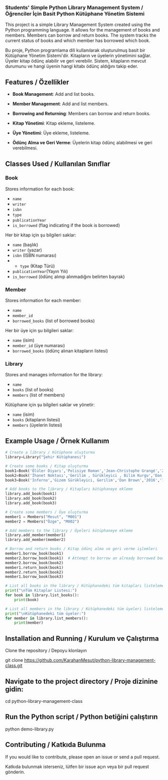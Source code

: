 ### Students' Simple Python Library Management System / Öğrenciler İçin Basit Python Kütüphane Yönetim Sistemi

This project is a simple Library Management System created using the Python programming language. It allows for the management of books and members. Members can borrow and return books. The system tracks the current status of books and which member has borrowed which book.

Bu proje, Python programlama dili kullanılarak oluşturulmuş basit bir Kütüphane Yönetim Sistemi'dir. Kitapların ve üyelerin yönetimini sağlar. Üyeler kitap ödünç alabilir ve geri verebilir. Sistem, kitapların mevcut durumunu ve hangi üyenin hangi kitabı ödünç aldığını takip eder.

## Features / Özellikler

- **Book Management**: Add and list books.
- **Member Management**: Add and list members.
- **Borrowing and Returning**: Members can borrow and return books.

- **Kitap Yönetimi**: Kitap ekleme, listeleme.
- **Üye Yönetimi**: Üye ekleme, listeleme.
- **Ödünç Alma ve Geri Verme**: Üyelerin kitap ödünç alabilmesi ve geri verebilmesi.

## Classes Used / Kullanılan Sınıflar

### Book
Stores information for each book:
- `name`
- `writer`
- `isbn`
- `type`
- `publicationYear`
- `is_borrowed` (flag indicating if the book is borrowed)

Her bir kitap için şu bilgileri saklar:
- `name` (başlık)
- `writer` (yazar)
- `isbn` (ISBN numarası)
- - `type` (Kitap Türü)
- `publicationYear`(Yayın Yılı)
- `is_borrowed` (ödünç alınıp alınmadığını belirten bayrak)

### Member
Stores information for each member:
- `name`
- `member_id`
- `borrowed_books` (list of borrowed books)

Her bir üye için şu bilgileri saklar:
- `name` (isim)
- `member_id` (üye numarası)
- `borrowed_books` (ödünç alınan kitapların listesi)

### Library
Stores and manages information for the library:
- `name`
- `books` (list of books)
- `members` (list of members)

Kütüphane için şu bilgileri saklar ve yönetir:
- `name` (isim)
- `books` (kitapların listesi)
- `members` (üyelerin listesi)

## Example Usage / Örnek Kullanım

```python
# Create a library / Kütüphane oluşturma
library=Library("Şehir Kütüphanesi")

# Create some books / Kitap oluşturma
book1=Book('Ölüler Diyarı','Polisiye Roman','Jean-Christophe Grangé','2018','123456789')
book2=Book('İhanet Noktası','Gerilim , Sürükleyici , Bilim Kurgu','Dan Brown','2001','123456789')
book3=Book('Inferno','Gizem Sürükleyici, Gerilim','Dan Brown','2016','123456789')

# Add books to the library / Kitapları kütüphaneye ekleme
library.add_book(book1)
library.add_book(book2)
library.add_book(book3)

# Create some members / Üye oluşturma
member1 = Members("Mesut", "M001")
member2 = Members("Özge", "M002")

# Add members to the library / Üyeleri kütüphaneye ekleme
library.add_member(member1)
library.add_member(member2)

# Borrow and return books / Kitap ödünç alma ve geri verme işlemleri
member1.borrow_book(book1)
member2.borrow_book(book1)  # Attempt to borrow an already borrowed book / Zaten ödünç alınmış kitabı ödünç almaya çalışmak
member2.borrow_book(book2)
member1.return_book(book1)
member2.return_book(book2)
member1.borrow_book(book3)

# List all books in the library / Kütüphanedeki tüm kitapları listeleme
print("\nTüm Kitaplar Listesi:")
for book in library.list_books():
    print(book)

# List all members in the library / Kütüphanedeki tüm üyeleri listeleme
print("\nKütüphanedeki tüm üyeler:")
for member in library.list_members():
    print(member)    

```

## Installation and Running / Kurulum ve Çalıştırma
Clone the repository / Depoyu klonlayın

git clone https://github.com/KarahanMesut/python-library-management-class.git

## Navigate to the project directory / Proje dizinine gidin:
cd python-library-management-class

## Run the Python script / Python betiğini çalıştırın
python demo-library.py


## Contributing / Katkıda Bulunma
If you would like to contribute, please open an issue or send a pull request.

Katkıda bulunmak isterseniz, lütfen bir issue açın veya bir pull request gönderin.

